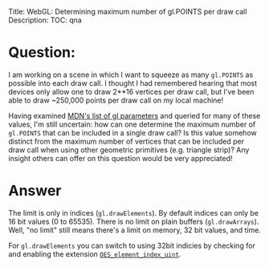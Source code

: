 Title: WebGL: Determining maximum number of gl.POINTS per draw call
Description:
TOC: qna

# Question:

I am working on a scene in which I want to squeeze as many `gl.POINTS` as possible into each draw call. I thought I had remembered hearing that most devices only allow one to draw 2**16 vertices per draw call, but I've been able to draw ~250,000 points per draw call on my local machine!

Having examined [MDN's list of gl parameters][1] and queried for many of these values, I'm still uncertain: how can one determine the maximum number of `gl.POINTS` that can be included in a single draw call? Is this value somehow distinct from the maximum number of vertices that can be included per draw call when using other geometric primitives (e.g. triangle strip)? Any insight others can offer on this question would be very appreciated!


  [1]: https://developer.mozilla.org/en-US/docs/Web/API/WebGLRenderingContext/getParameter

# Answer

The limit is only in indices (`gl.drawElements`). By default indices can only be 16 bit values (0 to 65535). There is no limit on plain buffers (`gl.drawArrays`). Well, "no limit" still means there's a limit on memory, 32 bit values, and time.

For `gl.drawElements` you can switch to using 32bit indicies by checking for and enabling the extension [`OES_element_index_uint`](https://www.khronos.org/registry/webgl/extensions/OES_element_index_uint/).


